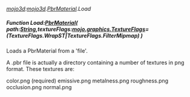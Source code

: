 _[mojo3d](../../modules/mojo3d/mojo3d-module.md):[mojo3d](../../modules/mojo3d/mojo3d-module.md).[PbrMaterial](../../modules/mojo3d/mojo3d-pbrmaterial.md).Load_
##### Function Load:[PbrMaterial](../../modules/mojo3d/mojo3d-pbrmaterial.md)( path:[String](../../modules/wonkey/wonkey-types-string.md),textureFlags:[mojo.graphics.TextureFlags](../../modules/mojo/mojo-graphics-textureflags.md)=(TextureFlags.WrapST|TextureFlags.FilterMipmap) )
Loads a PbrMaterial from a 'file'.

A .pbr file is actually a directory containing a number of textures in png format. These textures are:

color.png (required)
emissive.png
metalness.png
roughness.png
occlusion.png
normal.png
